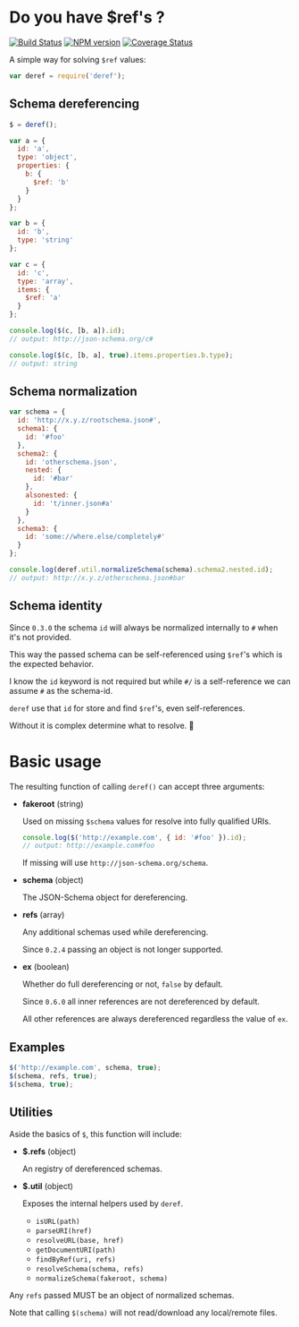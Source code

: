 
Do you have $ref's ?
====================

[![Build Status](https://travis-ci.org/json-schema-faker/deref.png?branch=master)](https://travis-ci.org/json-schema-faker/deref) [![NPM version](https://badge.fury.io/js/deref.png)](http://badge.fury.io/js/deref) [![Coverage Status](https://coveralls.io/repos/json-schema-faker/deref/badge.png?branch=master)](https://coveralls.io/r/json-schema-faker/deref?branch=master)

A simple way for solving `$ref` values:

```javascript
var deref = require('deref');
```

Schema dereferencing
--------------------

```javascript
$ = deref();

var a = {
  id: 'a',
  type: 'object',
  properties: {
    b: {
      $ref: 'b'
    }
  }
};

var b = {
  id: 'b',
  type: 'string'
};

var c = {
  id: 'c',
  type: 'array',
  items: {
    $ref: 'a'
  }
};

console.log($(c, [b, a]).id);
// output: http://json-schema.org/c#

console.log($(c, [b, a], true).items.properties.b.type);
// output: string
```

Schema normalization
--------------------

```javascript
var schema = {
  id: 'http://x.y.z/rootschema.json#',
  schema1: {
    id: '#foo'
  },
  schema2: {
    id: 'otherschema.json',
    nested: {
      id: '#bar'
    },
    alsonested: {
      id: 't/inner.json#a'
    }
  },
  schema3: {
    id: 'some://where.else/completely#'
  }
};

console.log(deref.util.normalizeSchema(schema).schema2.nested.id);
// output: http://x.y.z/otherschema.json#bar
```

Schema identity
---------------

Since `0.3.0` the schema `id` will always be normalized internally to `#` when it's not provided.

This way the passed schema can be self-referenced using `$ref`'s which is the expected behavior.

I know the `id` keyword is not required but while `#/` is a self-reference we can assume `#` as the schema-id.

`deref` use that `id` for store and find `$ref`'s, even self-references.

Without it is complex determine what to resolve. :beers:

Basic usage
===========

The resulting function of calling `deref()` can accept three arguments:

- **fakeroot** (string)

  Used on missing `$schema` values for resolve into fully qualified URIs.

  ```javascript
  console.log($('http://example.com', { id: '#foo' }).id);
  // output: http://example.com#foo
  ```

  If missing will use `http://json-schema.org/schema`.

- **schema** (object)

  The JSON-Schema object for dereferencing.

- **refs** (array)

  Any additional schemas used while dereferencing.

  Since `0.2.4` passing an object is not longer supported.

- **ex** (boolean)

  Whether do full dereferencing or not, `false` by default.

  Since `0.6.0` all inner references are not dereferenced by default.

  All other references are always dereferenced regardless the value of `ex`.

Examples
--------

```javascript
$('http://example.com', schema, true);
$(schema, refs, true);
$(schema, true);
```

Utilities
---------

Aside the basics of `$`, this function will include:

- **$.refs** (object)

  An registry of dereferenced schemas.

- **$.util** (object)

  Exposes the internal helpers used by `deref`.

  - `isURL(path)`
  - `parseURI(href)`
  - `resolveURL(base, href)`
  - `getDocumentURI(path)`
  - `findByRef(uri, refs)`
  - `resolveSchema(schema, refs)`
  - `normalizeSchema(fakeroot, schema)`

Any `refs` passed MUST be an object of normalized schemas.

Note that calling `$(schema)` will not read/download any local/remote files.
